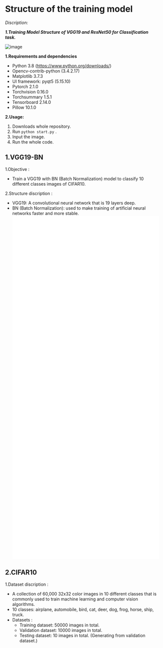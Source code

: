 # Structure of the training model

*Discription:*

***1.Training Model Structure of VGG19 and ResNet50 for Classification task.***

![image](GUI.png)


**1.Requirements and dependencies**
  * Python 3.8 (https://www.python.org/downloads/)
  * Opencv-contrib-python (3.4.2.17)
  * Matplotlib 3.7.3
  * UI framework: pyqt5 (5.15.10)
  * Pytorch 2.1.0
  * Torchvision 0.16.0
  * Torchsummary 1.5.1
  * Tensorboard  2.14.0
  * Pillow 10.1.0

**2.Usage:**

1. Downloads whole repository.
2. Run `python start.py` .
3. Input the image.
4. Run the whole code.

## 1.VGG19-BN

1.Objective :
  
  * Train a VGG19 with BN (Batch Normalization) model to classify 10 different classes images of CIFAR10.

2.Structure discription :

  * VGG19: A convolutional neural network that is 19 layers deep.
  * BN (Batch Normalization): used to make training of artificial neural networks faster and more stable.<img src="Figures/Bn.png" width="500">

## 2.CIFAR10

1.Dataset discription : 

  * A collection of 60,000 32x32 color images in 10 different classes that is commonly used to train machine learning and computer vision algorithms.
  * 10 classes: airplane, automobile, bird, cat, deer, dog, frog, horse, ship, truck.
  * Datasets :
      * Training dataset: 50000 images in total.
      * Validation dataset: 10000 images in total.
      * Testing dataset: 10 images in total. (Generating from validation dataset.)



